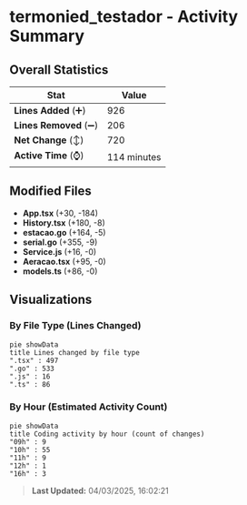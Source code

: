 # termonied_testador - Activity Summary 

## Overall Statistics

| Stat                   | Value                                                             |
| ---------------------- | ----------------------------------------------------------------- |
| **Lines Added** (➕)   | 926                                          |
| **Lines Removed** (➖) | 206                                        |
| **Net Change** (↕)    | 720                |
| **Active Time** (⌚)   | 114 minutes |


## Modified Files
- **App.tsx** (+30, -184)
- **History.tsx** (+180, -8)
- **estacao.go** (+164, -5)
- **serial.go** (+355, -9)
- **Service.js** (+16, -0)
- **Aeracao.tsx** (+95, -0)
- **models.ts** (+86, -0)

## Visualizations

### By File Type (Lines Changed)

```mermaid
pie showData
title Lines changed by file type
".tsx" : 497
".go" : 533
".js" : 16
".ts" : 86
```

### By Hour (Estimated Activity Count)

```mermaid
pie showData
title Coding activity by hour (count of changes)
"09h" : 9
"10h" : 55
"11h" : 9
"12h" : 1
"16h" : 3
```


> **Last Updated:** 04/03/2025, 16:02:21